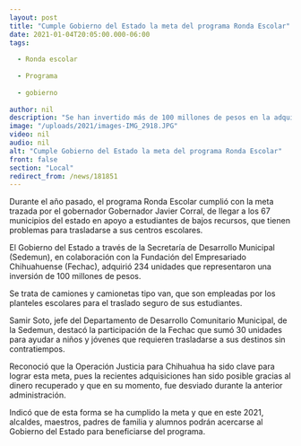 ```yaml
---
layout: post
title: "Cumple Gobierno del Estado la meta del programa Ronda Escolar"
date: 2021-01-04T20:05:00.000-06:00
tags:
  
  - Ronda escolar
  
  - Programa
  
  - gobierno
  
author: nil
description: "Se han invertido más de 100 millones de pesos en la adquisición de camiones y camionetas tipo van, para el traslado seguro de estudiantes"
image: "/uploads/2021/images-IMG_2918.JPG"
video: nil
audio: nil
alt: "Cumple Gobierno del Estado la meta del programa Ronda Escolar"
front: false
section: "Local"
redirect_from: /news/181851
---
```


Durante el año pasado, el programa Ronda Escolar cumplió con la meta trazada por el gobernador Gobernador Javier Corral, de llegar a los 67 municipios del estado en apoyo a estudiantes de bajos recursos, que tienen problemas para trasladarse a sus centros escolares.

El Gobierno del Estado a través de la Secretaría de Desarrollo Municipal (Sedemun), en colaboración con la Fundación del Empresariado Chihuahuense (Fechac), adquirió 234 unidades que representaron una inversión de 100 millones de pesos.

Se trata de camiones y camionetas tipo van, que son empleadas por los planteles escolares para el traslado seguro de sus estudiantes.

Samir Soto, jefe del Departamento de Desarrollo Comunitario Municipal, de la Sedemun, destacó la participación de la Fechac que sumó 30 unidades para ayudar a niños y jóvenes que requieren trasladarse a sus destinos sin contratiempos.

Reconoció que la Operación Justicia para Chihuahua ha sido clave para lograr esta meta, pues la recientes adquisiciones han sido posible gracias al dinero recuperado y que en su momento, fue desviado durante la anterior administración.  

Indicó que de esta forma se ha cumplido la meta  y que en este 2021, alcaldes, maestros, padres de familia y alumnos podrán acercarse al Gobierno del Estado para beneficiarse del programa.